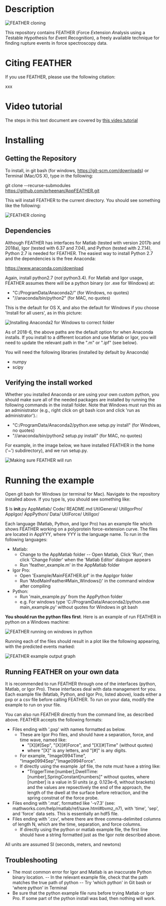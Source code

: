 # Description

![FEATHER cloning](Data/docs/abstract.png "Cloning FEATHER")

This repository contains FEATHER (*F*orce *E*xtension *A*nalysis using a *T*estable *H*ypothesis for *E*vent *R*ecognition), a freely available technique for finding rupture events in force spectroscopy data.



# Citing FEATHER

If you use FEATHER, please use the following citation:

xxx

# Video tutorial

The steps in this text document are covered by [this video tutorial](https://www.google.com "FEATHER video tutorial")

# Installing

## Getting the Repository

To install, in git bash (for windows, https://git-scm.com/downloads) or Terminal (Mac/OS X), type in the following:

git clone --recurse-submodules https://github.com/prheenan/AppFEATHER.git

This will install FEATHER to the current directory.  You should see something like the following:

![FEATHER cloning](Data/docs/1_download.png "Cloning FEATHER")

## Dependencies

Although FEATHER has interfaces for Matlab (tested with version 2017b and 2018a), Igor (tested with 6.37 and 7.04), and Python (tested with 2.7.14), Python 2.7 is needed for FEATHER. The easiest way to install Python 2.7 and the dependencies is the free Anaconda:

https://www.anaconda.com/download

Again, install python2.7 (*not* python3.4). For Matlab and Igor usage, FEATHER assumes there will be a python binary (or .exe for Windows) at:

- "C:/ProgramData/Anaconda2/" (for Windows, no quotes)
- "//anaconda/bin/python2" (for MAC, no quotes)

This is the default for OS X, and also the default for Windows if you choose 'Install for all users', as in this picture:

![Installing Anaconda2 for Windows to correct folder](Data/docs/2_WindowsInstall.png "Anaconda2 Windows install")

As of 2018-6, the above paths are the default option for when Anaconda installs. If you install to a different location and use Matlab or Igor, you will need to update the relevant path in the ".m" or ".ipf" (see below).

You will need the following libraries (installed by default by Anaconda)

- numpy
- scipy

## Verifying the install worked 

Whether you installed Anaconda or are using your own custom python, you should make sure all of the needed packages are installed by running the following commands in the install folder. Note that Windows must run this as an administrator (e.g., right click on git bash icon and click 'run as administrator').: 

- "C:/ProgramData/Anaconda2/python.exe setup.py install" (for Windows, no quotes)
- "//anaconda/bin/python2 setup.py install" (for MAC, no quotes)

For example, in the image below, we have installed FEATHER in the home ('~') subdirectory), and we run setup.py. 

![Making sure FEATHER will run](Data/docs/3_Setup_1_and_2.png "Ensuring FEATHER's dependencies exist")

# Running the example

Open git bash for Windows (or terminal for Mac). Navigate to the repository installed above. If you type ls, you should see something like:

$ ls
__init__.py  AppMatlab/  Code/  README.md   UtilGeneral/  UtilIgorPro/
AppIgor/     AppPython/  Data/  UtilForce/  UtilIgor/

Each language (Matlab, Python, and Igor Pro) has an example file which shows FEATHER working on a polyprotein force-extension curve. The files are located in AppYYY, where YYY is the language name. To run in the following languages:

- Matlab:
	- Change to the AppMatlab folder 
		-- Open Matlab, Click 'Run', then click 'Change Folder' when the 'Matlab Editor' dialogue appears
	- Run 'feather_example.m' in the AppMatlab folder
- Igor Pro: 
	- Open 'Example/MainFEATHER.ipf' in the AppIgor folder
	- Run 'ModMainFeather#Main_Windows()' in the command window after compiling
- Python:
	- Run 'main_example.py' from the AppPython folder
	- e.g. For windows type 'C:/ProgramData/Anaconda2/python.exe main_example.py' without quotes for Windows in git bash
	
**You should run the python files first**. Here is an example of run FEATHER in python on a Windows machine:

![FEATHER running on windows in python](Data/docs/4_python_run_Setup_3.png "Running the python example")

Running each of the files should result in a plot like the following appearing, with the predicted events marked:

![FEATHER example output graph](Data/docs/example_zoom.png "FEATHER example output graph")
	
## Running FEATHER on your own data

It is recommended to run FEATHER through one of the interfaces (python, Matlab, or Igor Pro). These interfaces deal with data management for you. Each example file (Matlab, Python, and Igor Pro, listed above), loads either a pxp or a csv file before calling FEATHER. To run on your data, modify the example to run on your file.

You can also run FEATHER directly from the command line, as described above. FEATHER accepts the following formats:

- Files ending with '.pxp' with names formatted as below. 
    - These are Igor Pro files, and should have a separation, force, and time wave, named like:
	    - "[X][#]Sep", "[X][#]Force", and "[X][#]Time" (without quotes)
		- where "[X]" is any letters, and "[#]" is any digits.
    - For example, "Image0994Time", "Image0994Sep","Image0994Force".
    - If directly using the example .ipf file, the note must have a string like:
        - "TriggerTime:[number],DwellTime:[number],SpringConstant[numbers]" without quotes, where [number] is a value in SI units (*e.g.* 0.123e-6, without brackets) and the values are repsectively the end of the approach, the length of the dwell at the surface before retraction, and the spring constnat of the force probe.
- Files ending with '.mat', formatted like '-v7.3' (see: mathworks.com/help/matlab/ref/save.html#bvmz_n7), with 'time', 'sep', and 'force' data sets. This is essentially an hdf5 file.
- Files ending with '.csv', where there are three comma-delimited columns of length N, which are the time, separation, and force columns.
  - If directly using the python or matlab example file, the first line should have a string formatted just as the Igor note described above.

All units are assumed SI (seconds, meters, and newtons)
	
## Troubleshooting

- The most common error for Igor and Matlab is an inaccurate Python binary location. 
	-- In the relevant example file, check that the path matches the true path of python
	-- Try 'which python' in Git bash or 'where python' in Terminal
- Be sure that the python example file runs before trying Matlab or Igor Pro. If some part of the python install was bad, then nothing will work.




